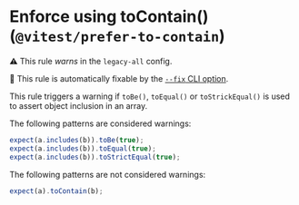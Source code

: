 # Enforce using toContain() (`@vitest/prefer-to-contain`)

⚠️ This rule _warns_ in the `legacy-all` config.

🔧 This rule is automatically fixable by the [`--fix` CLI option](https://eslint.org/docs/latest/user-guide/command-line-interface#--fix).

<!-- end auto-generated rule header -->


This rule triggers a warning if `toBe()`, `toEqual()` or `toStrickEqual()` is used to assert object inclusion in an array.


The following patterns are considered warnings:


```ts
expect(a.includes(b)).toBe(true);
expect(a.includes(b)).toEqual(true);
expect(a.includes(b)).toStrictEqual(true);
```


The following patterns are not considered warnings:

```ts
expect(a).toContain(b);
```